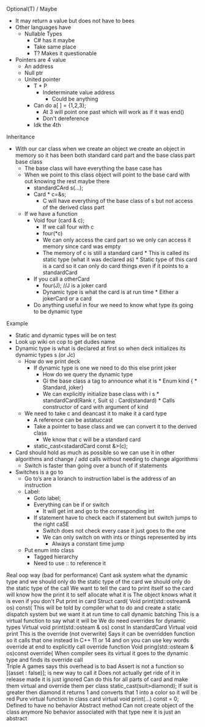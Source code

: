 Optional(T) / Maybe
* It may return a value but does not have to bees
* Other languages have 
    * Nullable Types
        * C# has it maybe 
        * Take same place
        * T? Makes it questionable 
* Pointers are 4 value
    * An address
    * Null ptr
    * United pointer
        * T * P
            * Indeterminate value address
               * Could be anything 
        * Can do a[ ] = {1,2,3};
           * At 3 will point one past which will work as if it was end()
           * Don't dereference 
        * Idk the 4th
        
Inheritance
* With our car class when we create an object we create an object in memory so it has been both standard card part and the base class part base class
   * The base class will have everything the base case has
   * When we point to this class object will point to the base card with out knowing the rest maybe there
      * standardCArd s(...);
      * Card * c=&s;
         * C will have everything of the base class of s but not access of the derived class part 
   * If we have a function
      * Void four (card & c);
         * If we call four with c 
         * four(*c)
         * We can only access the card part so we only can access it memory since card was empty 
         * The memory of c is still a standard card
               * This is called its static type (what it was declared as)
               * Static type of this card is a card so it can only do card things even if it points to a standardCard
      * If you call a otherCard
         * four(J); //J is a joker card
         * Dynamic type is what the card is at run time
               * Either a jokerCard or a card
       * Do anything useful in four we need to know what type its going to be dynamic type
       
Example
* Static and dynamic types will be on test 
* Look up wiki on cop to get dudes name
* Dynamic type is what is declared at first so when deck initializes its dynamic types s (or Jc)
   * How do we print deck
      * If dynamic type is one we need to do this else print joker
         * How do we query the dynamic type
         * Gi the base class a tag to announce what it is
               * Enum kind {
                   * Standard, joker}
         * We can explicitly initialize base class with i s
               * standardCard(Rank r, Suit s) : Card(standard)
                   * Calls constructor of card with argument of kind 
   * We need to take c and deancast it to make it a card type
      * A reference can be astatuccast 
      * Take a pointer to base class and we can convert it to the derived class 
         * We know that c will be a standard card 
      * static_cast<stadardCard const &>(c);
* Card should hold as much as possible so we can use it in other algorithms and change / add calls without needing to change algorithms 
   * Switch is faster than going over a bunch of if statements
* Switches is a go to 	
   * Go to’s are a loranch to instruction label is the address of an instruction 
   * Label:
      * Goto label;
      * Everything can be if or switch 
         * It will get int and go to the corresponding int
      * If statement have to check each if statement but switch jumps to the right caSE
         * Switch does not check every case it just goes to the one
         * We can only switch on with ints or things represented by ints
            * Always a constant time jump
   * Put enum into class
      * Tagged hierarchy
      * Need to use :: to reference it 
      
Real oop way (bad for performance)
Cant ask system what the dynamic type and we should only do the static type of the card we should only do the static type of the call
We want to tell the card to print itself so the card will know how the print it to self allocate what it is 
The object knows what it is even if you don't
Put print in card
Struct card{
Void print(std::ostream& os) const{
This will be told by compiler what to do and create a static dispatch system but we want it at run time to call dynamic batching 
This is a virtual function to say what it will be 
We do need overrides for dynamic types 
Virtual void print(std::osteam & os) const
In standardCard
Virtual void print 
This is the override (not overwrite) 
Says it can be overridden function so it calls that one instead
In C++ 11 or 14 and on you can use key words override at end to explicitly call override function 
Void pring(std::osteam & os)const override{
When compiler sees its virtual it goes to the dynamic type and finds its override call	
Triple A games says this overhead is to bad
Assert is not a function so
[(asset : false)]; is new way to call it
Does not actually get ride of it in release made it is just ignored 
Can do this for all parts of card and make them virtual and override them per class static_cast<color>(suit>diamond);
If suit is greater then diamond it returns 1 and converts that 1 into a color so it will be red
Pure virtual function
In class card 
virtual void print(...) const = 0;
Defined to have no behavior 
Abstract method 
Can not create object of the class anymore
No behavior associated with that type new it is just an abstract 
